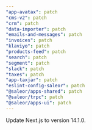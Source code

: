 ```yaml
---
"app-avatax": patch
"cms-v2": patch
"crm": patch
"data-importer": patch
"emails-and-messages": patch
"invoices": patch
"klaviyo": patch
"products-feed": patch
"search": patch
"segment": patch
"slack": patch
"taxes": patch
"app-taxjar": patch
"eslint-config-saleor": patch
"@saleor/apps-shared": patch
"@saleor/trpc": patch
"@saleor/apps-ui": patch
---
```


Update Next.js to version 14.1.0.

